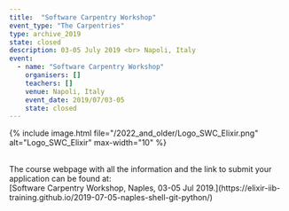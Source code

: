 ```yaml
---
title:  "Software Carpentry Workshop"
event_type: "The Carpentries"
type: archive_2019
state: closed
description: 03-05 July 2019 <br> Napoli, Italy
event:
  - name: "Software Carpentry Workshop"
    organisers: []
    teachers: []
    venue: Napoli, Italy 
    event_date: 2019/07/03-05
    state: closed
---
```

{% include image.html file="/2022_and_older/Logo_SWC_Elixir.png" alt="Logo_SWC_Elixir" max-width="10" %}

<br>
The course webpage with all the information and the link to submit your application can be found at:<br>
[Software Carpentry Workshop, Naples, 03-05 Jul 2019.](https://elixir-iib-training.github.io/2019-07-05-naples-shell-git-python/)

